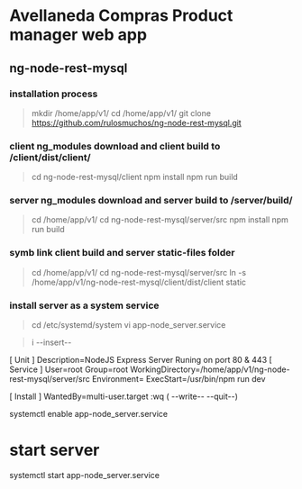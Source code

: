 # Avellaneda Compras Product manager web app
## ng-node-rest-mysql

### installation process
> mkdir /home/app/v1/
> cd /home/app/v1/
> git clone https://github.com/rulosmuchos/ng-node-rest-mysql.git

### client ng_modules download and client build to /client/dist/client/
> cd ng-node-rest-mysql/client
> npm install
> npm run build

### server ng_modules download and server build to /server/build/
> cd /home/app/v1/
> cd ng-node-rest-mysql/server/src
> npm install
> npm run build

### symb link client build and server static-files folder
> cd /home/app/v1/
> cd ng-node-rest-mysql/server/src
> ln -s /home/app/v1/ng-node-rest-mysql/client/dist/client static

### install server as a system service
>cd /etc/systemd/system
>vi app-node_server.service

>i --insert--

[ Unit ]
    Description=NodeJS Express Server Runing on port 80 & 443
[ Service ]
    User=root
    Group=root
    WorkingDirectory=/home/app/v1/ng-node-rest-mysql/server/src
    Environment=
    ExecStart=/usr/bin/npm run dev

[ Install ]
    WantedBy=multi-user.target
:wq ( --write-- --quit--)

systemctl enable app-node_server.service

# start server

systemctl start app-node_server.service